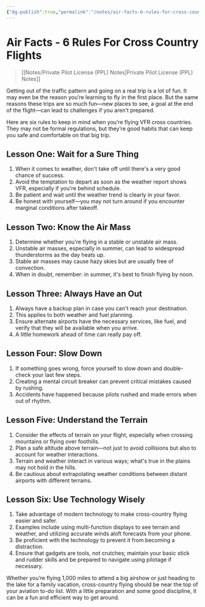 ```yaml
---
{"dg-publish":true,"permalink":"/notes/air-facts-6-rules-for-cross-country-flights/","title":"Air Facts - 6 Rules For Cross Country Flights","tags":["aviation","classnotes"]}
---
```


# Air Facts - 6 Rules For Cross Country Flights
> [[Notes/Private Pilot License (PPL) Notes\|Private Pilot License (PPL) Notes]]

Getting out of the traffic pattern and going on a real trip is a lot of fun. It may even be the reason you’re learning to fly in the first place. But the same reasons these trips are so much fun—new places to see, a goal at the end of the flight—can lead to challenges if you aren’t prepared.

Here are six rules to keep in mind when you’re flying VFR cross countries. They may not be formal regulations, but they’re good habits that can keep you safe and comfortable on that big trip.

## Lesson One: Wait for a Sure Thing

1. When it comes to weather, don't take off until there's a very good chance of success.
2. Avoid the temptation to depart as soon as the weather report shows VFR, especially if you're behind schedule.
3. Be patient and wait until the weather trend is clearly in your favor.
4. Be honest with yourself—you may not turn around if you encounter marginal conditions after takeoff.

## Lesson Two: Know the Air Mass

1. Determine whether you're flying in a stable or unstable air mass.
2. Unstable air masses, especially in summer, can lead to widespread thunderstorms as the day heats up.
3. Stable air masses may cause hazy skies but are usually free of convection.
4. When in doubt, remember: in summer, it's best to finish flying by noon.

## Lesson Three: Always Have an Out

1. Always have a backup plan in case you can't reach your destination.
2. This applies to both weather and fuel planning.
3. Ensure alternate airports have the necessary services, like fuel, and verify that they will be available when you arrive.
4. A little homework ahead of time can really pay off.

## Lesson Four: Slow Down

1. If something goes wrong, force yourself to slow down and double-check your last few steps.
2. Creating a mental circuit breaker can prevent critical mistakes caused by rushing.
3. Accidents have happened because pilots rushed and made errors when out of rhythm.

## Lesson Five: Understand the Terrain

1. Consider the effects of terrain on your flight, especially when crossing mountains or flying over foothills.
2. Plan a safe altitude above terrain—not just to avoid collisions but also to account for weather interactions.
3. Terrain and weather interact in various ways; what's true in the plains may not hold in the hills.
4. Be cautious about extrapolating weather conditions between distant airports with different terrains.

## Lesson Six: Use Technology Wisely

1. Take advantage of modern technology to make cross-country flying easier and safer.
2. Examples include using multi-function displays to see terrain and weather, and utilizing accurate winds aloft forecasts from your phone.
3. Be proficient with the technology to prevent it from becoming a distraction.
4. Ensure that gadgets are tools, not crutches; maintain your basic stick and rudder skills and be prepared to navigate using pilotage if necessary.

Whether you’re flying 1,000 miles to attend a big airshow or just heading to the lake for a family vacation, cross-country flying should be near the top of your aviation to-do list. With a little preparation and some good discipline, it can be a fun and efficient way to get around.
